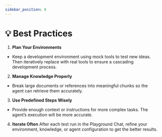 ```yaml
---
sidebar_position: 8
---
```


# 💡 Best Practices

1. **Plan Your Environments**

- Keep a development environment using mock tools to test new ideas. Then iteratively replace with real tools to ensure a cascading development process.

2. **Manage Knowledge Properly**

- Break large documents or references into meaningful chunks so the agent can retrieve them accurately.

3. **Use Predefined Steps Wisely**

- Provide enough context or instructions for more complex tasks. The agent’s execution will be more accurate.

4. **Iterate Often**
   After each test run in the Playground Chat, refine your environment, knowledge, or agent configuration to get the better results.
